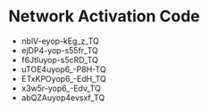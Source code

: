 # Network Activation Code
* nblV-eyop-kEg_z_TQ
* ejDP4-yop-s55fr_TQ
* f6JtIuyop-s5cRD_TQ
* uTOE4uyop6_-P8H-TQ
* ETxKPOyop6_-EdH_TQ
* x3w5r-yop6_-Edv_TQ
* abQZAuyop4evsxf_TQ
